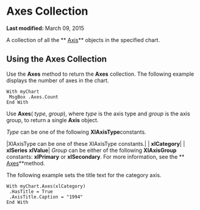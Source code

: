 
# Axes Collection

 **Last modified:** March 09, 2015

A collection of all the  ** [Axis](708d79de-edcc-ac18-58ec-b9921be9b37e.md)** objects in the specified chart.

## Using the Axes Collection

Use the  **Axes** method to return the **Axes** collection. The following example displays the number of axes in the chart.


```
With myChart 
 MsgBox .Axes.Count 
End With
```

Use  **Axes**( _type_,  _group_), where  _type_ is the axis type and _group_ is the axis group, to return a single **Axis** object.

 _Type_ can be one of the following **XlAxisType**constants.



|XlAxisType can be one of these XlAxisType constants.|
| **xlCategory**|
| **xlSeries** **xlValue**|
 _Group_ can be either of the following **XlAxisGroup** constants: **xlPrimary** or **xlSecondary**. For more information, see the  ** [Axes](040bf3e2-f60f-935b-9803-6f9bf146bee7.md)**method. 

The following example sets the title text for the category axis.




```
With myChart.Axes(xlCategory) 
 .HasTitle = True 
 .AxisTitle.Caption = "1994" 
End With
```


